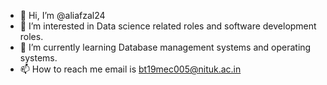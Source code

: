 - 👋 Hi, I’m @aliafzal24
- 👀 I’m interested in Data science related roles and software development roles.
- 🌱 I’m currently learning Database management systems and operating systems.
- 📫 How to reach me email is bt19mec005@nituk.ac.in

<!---
aliafzal24/aliafzal24 is a ✨ special ✨ repository because its `README.md` (this file) appears on your GitHub profile.
You can click the Preview link to take a look at your changes.
--->
